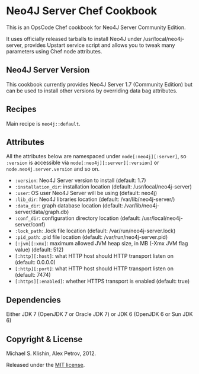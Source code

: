 # Neo4J Server Chef Cookbook

This is an OpsCode Chef cookbook for Neo4J Server Community Edition.

It uses officially released tarballs to install Neo4J under /usr/local/neo4j-server,
provides Upstart service script and allows you to tweak many parameters using Chef node
attributes.


## Neo4J Server Version

This cookbook currently provides Neo4J Server 1.7 (Community Edition) but can be used
to install other versions by overriding data bag attributes.


## Recipes

Main recipe is `neo4j::default`.


## Attributes

All the attributes below are namespaced under `node[:neo4j][:server]`, so `:version` is accessible
via `node[:neo4j][:server][:version]` or `node.neo4j.server.version` and so on.

* `:version`: Neo4J Server version to install (default: 1.7)
* `:installation_dir`: installation location (default: /usr/local/neo4j-server)
* `:user`: OS user Neo4J Server will be using (default: neo4j)
* `:lib_dir`: Neo4J libraries location (default: /var/lib/neo4j-server/)
* `:data_dir`: graph database location (default: /var/lib/neo4j-server/data/graph.db)
* `:conf_dir`: configuration directory location (default: /usr/local/neo4j-server/conf)
* `:lock_path`: .lock file location (default: /var/run/neo4j-server.lock)
* `:pid_path`: .pid file location (default: /var/run/neo4j-server.pid)
* `[:jvm][:xmx]`: maximum allowed JVM heap size, in MB (-Xmx JVM flag value) (default: 512)
* `[:http][:host]`: what HTTP host should HTTP transport listen on (default: 0.0.0.0)
* `[:http][:port]`: what HTTP host should HTTP transport listen on (default: 7474)
* `[:https][:enabled]`: whether HTTPS transport is enabled (default: true)


## Dependencies

Either JDK 7 (OpenJDK 7 or Oracle JDK 7) or JDK 6 (OpenJDK 6 or Sun JDK 6)


## Copyright & License

Michael S. Klishin, Alex Petrov, 2012.

Released under the [MIT license](http://www.opensource.org/licenses/mit-license.php).
